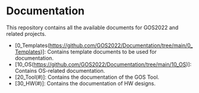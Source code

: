 # Documentation
This repository contains all the available documents for GOS2022 and related projects.
- [0_Templates(https://github.com/GOS2022/Documentation/tree/main/0_Templates)]: Contains template documents to be used for documentation.
- [10_OS(https://github.com/GOS2022/Documentation/tree/main/10_OS)]: Contains OS-related documentation.
- [20_Tool(#)]: Contains the documentation of the GOS Tool.
- [30_HW(#)]: Contains the documentation of HW designs.
